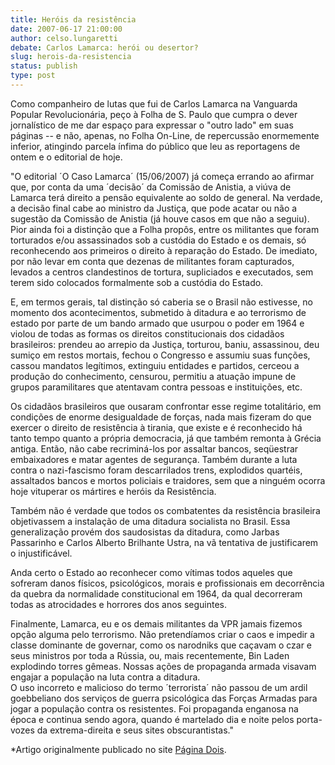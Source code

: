```yaml
---
title: Heróis da resistência
date: 2007-06-17 21:00:00
author: celso.lungaretti
debate: Carlos Lamarca: herói ou desertor?
slug: herois-da-resistencia
status: publish 
type: post
---
```


Como companheiro de lutas que fui de Carlos Lamarca na Vanguarda Popular Revolucionária, peço à Folha de S. Paulo que cumpra o dever jornalístico de me dar espaço para expressar o "outro lado" em suas páginas -- e não, apenas, no Folha On-Line, de repercussão enormemente inferior, atingindo parcela ínfima do público que leu as reportagens de ontem e o editorial de hoje. 


"O editorial ´O Caso Lamarca´ (15/06/2007) já começa errando ao afirmar que, por conta da uma ´decisão´ da Comissão de Anistia, a viúva de Lamarca terá direito a pensão equivalente ao soldo de general. Na verdade, a decisão final cabe ao ministro da Justiça, que pode acatar ou não a sugestão da Comissão de Anistia (já houve casos em que não a seguiu).   
Pior ainda foi a distinção que a Folha propôs, entre os militantes que foram torturados e/ou assassinados sob a custódia do Estado e os demais, só reconhecendo aos primeiros o direito à reparação do Estado. De imediato, por não levar em conta que dezenas de militantes foram capturados, levados a centros clandestinos de tortura, supliciados e executados, sem terem sido colocados formalmente sob a custódia do Estado. 


  
E, em termos gerais, tal distinção só caberia se o Brasil não estivesse, no momento dos acontecimentos, submetido à ditadura e ao terrorismo de estado por parte de um bando armado que usurpou o poder em 1964 e violou de todas as formas os direitos constitucionais dos cidadãos brasileiros: prendeu ao arrepio da Justiça, torturou, baniu, assassinou, deu sumiço em restos mortais, fechou o Congresso e assumiu suas funções, cassou mandatos legítimos, extinguiu entidades e partidos, cerceou a produção do conhecimento, censurou, permitiu a atuação impune de grupos paramilitares que atentavam contra pessoas e instituições, etc. 


Os cidadãos brasileiros que ousaram confrontar esse regime totalitário, em condições de enorme desigualdade de forças, nada mais fizeram do que exercer o direito de resistência à tirania, que existe e é reconhecido há tanto tempo quanto a própria democracia, já que também remonta à Grécia antiga. Então, não cabe recriminá-los por assaltar bancos, seqüestrar embaixadores e matar agentes de segurança. Também durante a luta contra o nazi-fascismo foram descarrilados trens, explodidos quartéis, assaltados bancos e mortos policiais e traidores, sem que a ninguém ocorra hoje vituperar os mártires e heróis da Resistência. 


  
Também não é verdade que todos os combatentes da resistência brasileira objetivassem a instalação de uma ditadura socialista no Brasil. Essa generalização provém dos saudosistas da ditadura, como Jarbas Passarinho e Carlos Alberto Brilhante Ustra, na vã tentativa de justificarem o injustificável. 


Anda certo o Estado ao reconhecer como vítimas todos aqueles que sofreram danos físicos, psicológicos, morais e profissionais em decorrência da quebra da normalidade constitucional em 1964, da qual decorreram todas as atrocidades e horrores dos anos seguintes.   
  
Finalmente, Lamarca, eu e os demais militantes da VPR jamais fizemos opção alguma pelo terrorismo. Não pretendíamos criar o caos e impedir a classe dominante de governar, como os narodniks que caçavam o czar e seus ministros por toda a Rússia, ou, mais recentemente, Bin Laden explodindo torres gêmeas. Nossas ações de propaganda armada visavam engajar a população na luta contra a ditadura.   
O uso incorreto e malicioso do termo ´terrorista´ não passou de um ardil goebbeliano dos serviços de guerra psicológica das Forças Armadas para jogar a população contra os resistentes. Foi propaganda enganosa na época e continua sendo agora, quando é martelado dia e noite pelos porta-vozes da extrema-direita e seus sites obscurantistas." 


\*Artigo originalmente publicado no site [Página Dois](http://www.paginadois.com).


